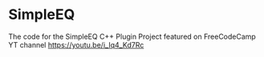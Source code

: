 # SimpleEQ
The code for the SimpleEQ C++ Plugin Project featured on FreeCodeCamp YT channel
https://youtu.be/i_Iq4_Kd7Rc

